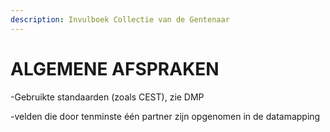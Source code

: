 ```yaml
---
description: Invulboek Collectie van de Gentenaar
---
```


# ALGEMENE AFSPRAKEN

-Gebruikte standaarden \(zoals CEST\), zie DMP

-velden die door tenminste één partner zijn opgenomen in de datamapping

